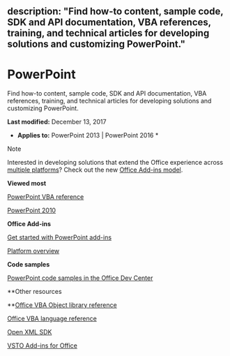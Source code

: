 description: "Find how-to content, sample code, SDK and API documentation, VBA references, training, and technical articles for developing solutions and customizing PowerPoint."
---

# PowerPoint

Find how-to content, sample code, SDK and API documentation, VBA references, training, and technical articles for developing solutions and customizing PowerPoint.
  
 **Last modified:** December 13, 2017 
  
 * **Applies to:** PowerPoint 2013 | PowerPoint 2016 * 
  
> [!NOTE]
> Interested in developing solutions that extend the Office experience across [multiple platforms](https://docs.microsoft.com/en-us/office/dev/add-ins/overview/office-add-in-availability)? Check out the new [Office Add-ins model](https://docs.microsoft.com/en-us/office/dev/add-ins/). 
  
 **Viewed most**
  
[PowerPoint VBA reference](https://msdn.microsoft.com/EN-US/library/ee861525.aspx)
  
[PowerPoint 2010](https://msdn.microsoft.com/en-us/library/cc313152%28v=office.12%29.aspx)
  
 **Office Add-ins**
  
[Get started with PowerPoint add-ins](https://docs.microsoft.com/en-us/office/dev/add-ins/quickstarts/powerpoint-quickstart)
  
[Platform overview](https://docs.microsoft.com/en-us/office/dev/add-ins/overview/office-add-ins)
  
 **Code samples**
  
[PowerPoint code samples in the Office Dev Center](https://dev.office.com/code-samples#?filters=powerpoint)
  
 **Other resources
  
**[Office VBA Object library reference](http://msdn.microsoft.com/library/727c4e1c-e13c-7bac-e833-b1322607dfd3%28Office.15%29.aspx)
  
[Office VBA language reference](http://msdn.microsoft.com/library/9c1e8386-0309-c52c-856b-963220382eb8%28Office.15%29.aspx)
  
[Open XML SDK](http://msdn.microsoft.com/library/f6a9ae68-7989-4208-97f5-3c945137a0ab%28Office.15%29.aspx)
  
[VSTO Add-ins for Office](https://msdn.microsoft.com/en-us/library/jj620922.aspx)
  
